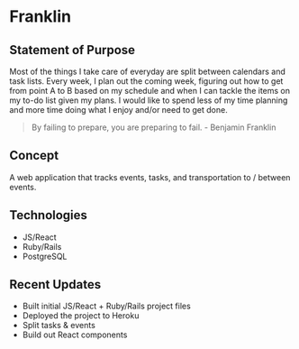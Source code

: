 # Franklin

## Statement of Purpose

Most of the things I take care of everyday are split between calendars and task lists.  Every week, I plan out the coming week, figuring out how to get from point A to B based on my schedule and when I can tackle the items on my to-do list given my plans.  I would like to spend less of my time planning and more time doing what I enjoy and/or need to get done.

> By failing to prepare, you are preparing to fail. - Benjamin Franklin

## Concept

A web application that tracks events, tasks, and transportation to / between events.

## Technologies
* JS/React
* Ruby/Rails
* PostgreSQL

## Recent Updates
* Built initial JS/React + Ruby/Rails project files
* Deployed the project to Heroku
* Split tasks & events
* Build out React components
